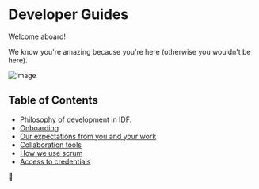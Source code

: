 Developer Guides
================

Welcome aboard!

We know you're amazing because you're here (otherwise you wouldn't be here).

![image](https://cdn.shopify.com/s/files/1/2297/6885/collections/plain_no_back_235x235@2x.png)

## Table of Contents
 - [Philosophy](philosophy.md) of development in IDF.
 - [Onboarding](onboarding/README.md)
 - [Our expectations from you and your work](expectations.md)
 - [Collaboration tools](collaboration-tools.md)
 - [How we use scrum](scrum/README.md)
 - [Access to credentials](credentials.md)

🦄
